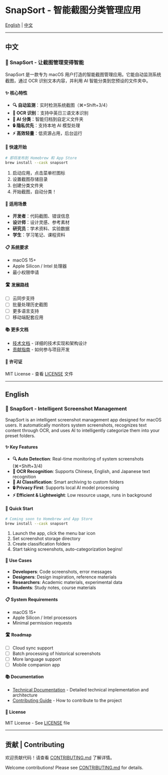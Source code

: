 # SnapSort - 智能截图分类管理应用

[English](#english) | [中文](#中文)

---

## 中文

### 📸 SnapSort - 让截图管理变得智能

SnapSort 是一款专为 macOS 用户打造的智能截图管理应用。它能自动监测系统截图，通过 OCR 识别文本内容，并利用 AI 智能分类到您预设的文件夹中。

#### ✨ 核心特性

- **🔍 自动监测**：实时检测系统截图（⌘+Shift+3/4）
- **📝 OCR 识别**：支持中英日三语文本识别
- **🤖 AI 分类**：智能归档到自定义文件夹
- **🔒 隐私优先**：支持本地 AI 模型处理
- **⚡ 高效轻量**：低资源占用，后台运行

#### 🚀 快速开始

```bash
# 即将发布到 Homebrew 和 App Store
brew install --cask snapsort
```

1. 启动应用，点击菜单栏图标
2. 设置截图存储目录
3. 创建分类文件夹
4. 开始截图，自动分类！

#### 🎯 适用场景

- **开发者**：代码截图、错误信息
- **设计师**：设计灵感、参考素材  
- **研究员**：学术资料、实验数据
- **学生**：学习笔记、课程资料

#### 📋 系统要求

- macOS 15+
- Apple Silicon / Intel 处理器
- 最小权限申请

#### 🛣️ 发展路线

- [ ] 云同步支持
- [ ] 批量处理历史截图
- [ ] 更多语言支持
- [ ] 移动端配套应用

#### 📚 更多文档

- [技术文档](Docs/TECHNICAL.md) - 详细的技术实现和架构设计
- [贡献指南](CONTRIBUTING.md) - 如何参与项目开发

#### 📄 许可证

MIT License - 查看 [LICENSE](LICENSE) 文件

---

## English

### 📸 SnapSort - Intelligent Screenshot Management

SnapSort is an intelligent screenshot management app designed for macOS users. It automatically monitors system screenshots, recognizes text content through OCR, and uses AI to intelligently categorize them into your preset folders.

#### ✨ Key Features

- **🔍 Auto Detection**: Real-time monitoring of system screenshots (⌘+Shift+3/4)
- **📝 OCR Recognition**: Supports Chinese, English, and Japanese text recognition
- **🤖 AI Classification**: Smart archiving to custom folders
- **🔒 Privacy First**: Supports local AI model processing
- **⚡ Efficient & Lightweight**: Low resource usage, runs in background

#### 🚀 Quick Start

```bash
# Coming soon to Homebrew and App Store
brew install --cask snapsort
```

1. Launch the app, click the menu bar icon
2. Set screenshot storage directory
3. Create classification folders
4. Start taking screenshots, auto-categorization begins!

#### 🎯 Use Cases

- **Developers**: Code screenshots, error messages
- **Designers**: Design inspiration, reference materials
- **Researchers**: Academic materials, experimental data
- **Students**: Study notes, course materials

#### 📋 System Requirements

- macOS 15+
- Apple Silicon / Intel processors
- Minimal permission requests

#### 🛣️ Roadmap

- [ ] Cloud sync support
- [ ] Batch processing of historical screenshots
- [ ] More language support
- [ ] Mobile companion app

#### 📚 Documentation

- [Technical Documentation](Docs/TECHNICAL.md) - Detailed technical implementation and architecture
- [Contributing Guide](CONTRIBUTING.md) - How to contribute to the project

#### 📄 License

MIT License - See [LICENSE](LICENSE) file

---

## 贡献 | Contributing

欢迎贡献代码！请查看 [CONTRIBUTING.md](CONTRIBUTING.md) 了解详情。

Welcome contributions! Please see [CONTRIBUTING.md](CONTRIBUTING.md) for details.
